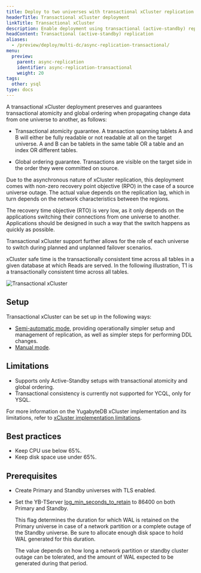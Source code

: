 ```yaml
---
title: Deploy to two universes with transactional xCluster replication
headerTitle: Transactional xCluster deployment
linkTitle: Transactional xCluster
description: Enable deployment using transactional (active-standby) replication between universes
headContent: Transactional (active-standby) replication
aliases:
  - /preview/deploy/multi-dc/async-replication-transactional/
menu:
  preview:
    parent: async-replication
    identifier: async-replication-transactional
    weight: 20
tags:
  other: ysql
type: docs
---
```


A transactional xCluster deployment preserves and guarantees transactional atomicity and global ordering when propagating change data from one universe to another, as follows:

- Transactional atomicity guarantee. A transaction spanning tablets A and B will either be fully readable or not readable at all on the target universe. A and B can be tablets in the same table OR a table and an index OR different tables.

- Global ordering guarantee. Transactions are visible on the target side in the order they were committed on source.

Due to the asynchronous nature of xCluster replication, this deployment comes with non-zero recovery point objective (RPO) in the case of a source universe outage. The actual value depends on the replication lag, which in turn depends on the network characteristics between the regions.

The recovery time objective (RTO) is very low, as it only depends on the applications switching their connections from one universe to another. Applications should be designed in such a way that the switch happens as quickly as possible.

Transactional xCluster support further allows for the role of each universe to switch during planned and unplanned failover scenarios.

xCluster safe time is the transactionally consistent time across all tables in a given database at which Reads are served. In the following illustration, T1 is a transactionally consistent time across all tables.

![Transactional xCluster](/images/deploy/xcluster/xcluster-transactional.png)

## Setup

Transactional xCluster can be set up in the following ways:

- [Semi-automatic mode](../async-transactional-setup-dblevel/), providing operationally simpler setup and management of replication, as well as simpler steps for performing DDL changes.
- [Manual mode](../async-transactional-setup/).

## Limitations

- Supports only Active-Standby setups with transactional atomicity and global ordering.
- Transactional consistency is currently not supported for YCQL, only for YSQL.

For more information on the YugabyteDB xCluster implementation and its limitations, refer to [xCluster implementation limitations](../../../../architecture/docdb-replication/async-replication/#limitations).

## Best practices

- Keep CPU use below 65%.
- Keep disk space use under 65%.

## Prerequisites

- Create Primary and Standby universes with TLS enabled.

- Set the YB-TServer [log_min_seconds_to_retain](../../../../reference/configuration/yb-tserver/#log-min-seconds-to-retain) to 86400 on both Primary and Standby.

    This flag determines the duration for which WAL is retained on the Primary universe in case of a network partition or a complete outage of the Standby universe. Be sure to allocate enough disk space to hold WAL generated for this duration.

    The value depends on how long a network partition or standby cluster outage can be tolerated, and the amount of WAL expected to be generated during that period.
